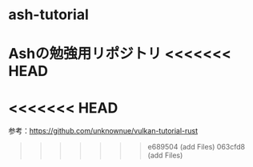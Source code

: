 # ash-tutorial
Ashの勉強用リポジトリ
<<<<<<< HEAD
=======
<<<<<<< HEAD
=======

参考：https://github.com/unknownue/vulkan-tutorial-rust
>>>>>>> e689504 (add Files)
>>>>>>> 063cfd8 (add Files)
